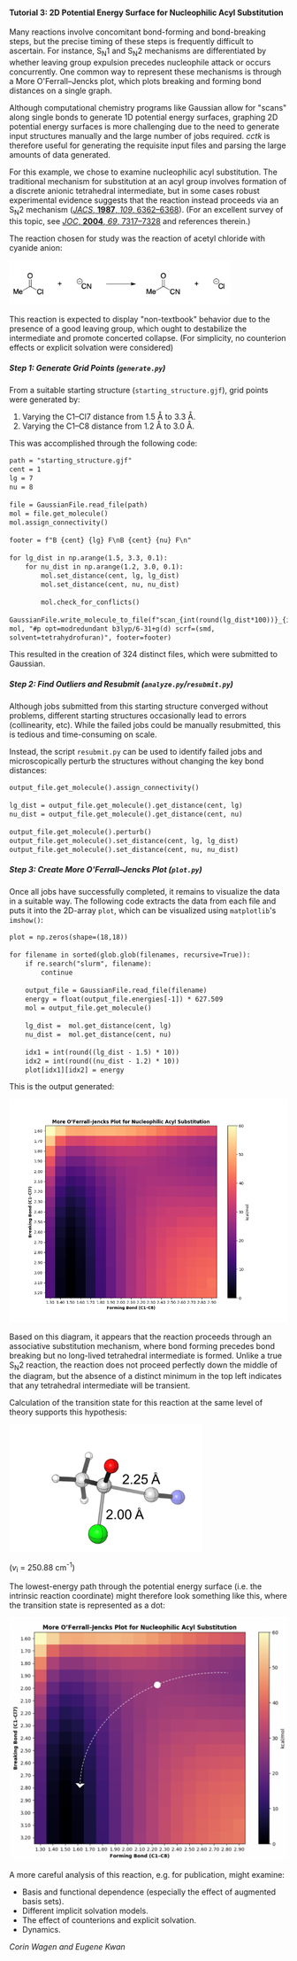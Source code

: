 #### Tutorial 3: 2D Potential Energy Surface for Nucleophilic Acyl Substitution

Many reactions involve concomitant bond-forming and bond-breaking steps, but the precise timing of these steps is 
frequently difficult to ascertain. 
For instance, S<sub>N</sub>1 and S<sub>N</sub>2 mechanisms are differentiated by whether leaving group expulsion precedes
nucleophile attack or occurs concurrently. 
One common way to represent these mechanisms is through a More O'Ferrall–Jencks plot, 
which plots breaking and forming bond distances on a single graph. 

Although computational chemistry programs like Gaussian allow for "scans" along single bonds 
to generate 1D potential energy surfaces, 
graphing 2D potential energy surfaces is more challenging due to the need to generate input structures manually
and the large number of jobs required. 
*cctk* is therefore useful for generating the requisite input files and  parsing the large amounts of data generated.

For this example, we chose to examine nucleophilic acyl substitution. 
The traditional mechanism for substitution at an acyl group involves 
formation of a discrete anionic tetrahedral intermediate,
but in some cases robust experimental evidence suggests that the reaction instead proceeds via an S<sub>N</sub>2 mechanism
([*JACS*, **1987**, *109*, 6362–6368](https://pubs.acs.org/doi/pdf/10.1021/ja00255a021)). 
(For an excellent survey of this topic, see [*JOC*, **2004**, *69*, 7317–7328](https://pubs.acs.org/doi/pdf/10.1021/jo049494z)
and references therein.)

The reaction chosen for study was the reaction of acetyl chloride with cyanide anion:

<img src='scheme.png' width=400>

This reaction is expected to display "non-textbook" behavior due to the presence of a good leaving group, 
which ought to destabilize the intermediate and promote concerted collapse. 
(For simplicity, no counterion effects or explicit solvation were considered)

##### Step 1: Generate Grid Points (`generate.py`)

From a suitable starting structure (`starting_structure.gjf`), grid points were generated by:

1. Varying the C1–Cl7 distance from 1.5 Å to 3.3 Å.
1. Varying the C1–C8 distance from 1.2 Å to 3.0 Å. 

This was accomplished through the following code:

```
path = "starting_structure.gjf"
cent = 1
lg = 7
nu = 8

file = GaussianFile.read_file(path)
mol = file.get_molecule()
mol.assign_connectivity()

footer = f"B {cent} {lg} F\nB {cent} {nu} F\n"

for lg_dist in np.arange(1.5, 3.3, 0.1):
    for nu_dist in np.arange(1.2, 3.0, 0.1):
        mol.set_distance(cent, lg, lg_dist)
        mol.set_distance(cent, nu, nu_dist)

        mol.check_for_conflicts()
        GaussianFile.write_molecule_to_file(f"scan_{int(round(lg_dist*100))}_{int(round(nu_dist*100))}.gjf", mol, "#p opt=modredundant b3lyp/6-31+g(d) scrf=(smd, solvent=tetrahydrofuran)", footer=footer)
```

This resulted in the creation of 324 distinct files, which were submitted to Gaussian. 

##### Step 2: Find Outliers and Resubmit (`analyze.py`/`resubmit.py`)

Although jobs submitted from this starting structure converged without problems, 
different starting structures occasionally lead to errors (collinearity, etc). 
While the failed jobs could be manually resubmitted, this is tedious and time-consuming on scale. 

Instead, the script `resubmit.py` can be used to identify failed jobs and microscopically perturb the structures 
without changing the key bond distances:

```
output_file.get_molecule().assign_connectivity()

lg_dist = output_file.get_molecule().get_distance(cent, lg)
nu_dist = output_file.get_molecule().get_distance(cent, nu)

output_file.get_molecule().perturb()
output_file.get_molecule().set_distance(cent, lg, lg_dist)
output_file.get_molecule().set_distance(cent, nu, nu_dist)
```

##### Step 3: Create More O'Ferrall–Jencks Plot (`plot.py`)

Once all jobs have successfully completed, it remains to visualize the data in a suitable way. 
The following code extracts the data from each file and puts it into the 2D-array `plot`, 
which can be visualized using `matplotlib`'s `imshow()`:

```
plot = np.zeros(shape=(18,18))

for filename in sorted(glob.glob(filenames, recursive=True)):
    if re.search("slurm", filename):
        continue

    output_file = GaussianFile.read_file(filename)
    energy = float(output_file.energies[-1]) * 627.509
    mol = output_file.get_molecule()

    lg_dist =  mol.get_distance(cent, lg)
    nu_dist =  mol.get_distance(cent, nu)

    idx1 = int(round((lg_dist - 1.5) * 10))
    idx2 = int(round((nu_dist - 1.2) * 10))
    plot[idx1][idx2] = energy
```

This is the output generated:

![plot](plot.png)

Based on this diagram, it appears that the reaction proceeds through an associative substitution mechanism, 
where bond forming precedes bond breaking but no long-lived tetrahedral intermediate is formed. 
Unlike a true S<sub>N</sub>2 reaction, the reaction does not proceed perfectly down the middle of the diagram,
but the absence of a distinct minimum in the top left indicates that any tetrahedral intermediate will be transient. 

Calculation of the transition state for this reaction at the same level of theory supports this hypothesis: 

<img src='ts.png' width=350>

(*v*<sub>i</sub> = 250.88 cm<sup>-1</sup>)

The lowest-energy path through the potential energy surface (i.e. the intrinsic reaction coordinate) might therefore
look something like this, where the transition state is represented as a dot:

<img src='annotated_plot.png' width=650>


A more careful analysis of this reaction, e.g. for publication, might examine: 
- Basis and functional dependence (especially the effect of augmented basis sets). 
- Different implicit solvation models.
- The effect of counterions and explicit solvation.
- Dynamics.

*Corin Wagen and Eugene Kwan*
